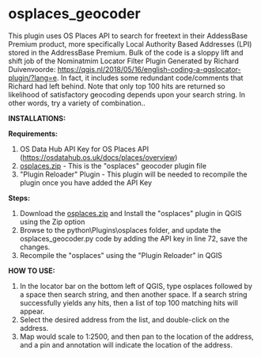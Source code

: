 # osplaces_geocoder
This plugin uses OS Places API to search for freetext in their AddessBase Premium product, more specifically Local Authority Based Addresses (LPI) stored in the AddressBase Premium. 
Bulk of the code is a sloppy lift and shift job of the Nominatmim Locator Filter Plugin Generated by Richard Duivenvoorde: https://qgis.nl/2018/05/16/english-coding-a-qgslocator-plugin/?lang=e. 
In fact, it includes some redundant code/comments that Richard had left behind. Note that only top 100 hits are returned so likelihood of satisfactory geocoding depends upon your search string. In other words, try a variety of combination..

**INSTALLATIONS:**

**Requirements:**
1. OS Data Hub API Key for OS Places API (https://osdatahub.os.uk/docs/places/overview)
2. [osplaces.zip](https://github.com/gitsnewbie/osplaces_geocoder/blob/main/osplaces.zip) - This is the "osplaces" geocoder plugin file
3. "Plugin Reloader" Plugin - This plugin will be needed to recompile the plugin once you have added the API Key

**Steps:**
1. Download the [osplaces.zip](https://github.com/gitsnewbie/osplaces_geocoder/blob/main/osplaces.zip) and Install the "osplaces" plugin in QGIS using the Zip option
2. Browse to the python\Plugins\osplaces folder, and update the osplaces_geocoder.py code by adding the API key in line 72, save the changes.
3. Recompile the "osplaces" using the "Plugin Reloader" in QGIS

**HOW TO USE:**
1. In the locator bar on the bottom left of QGIS, type osplaces followed by a space then search string, and then another space. If a search string successfully yields any hits, then a list of top 100 matching hits will appear. 
2. Select the desired address from the list, and double-click on the address.
3. Map would scale to 1:2500, and then pan to the location of the address, and a pin and annotation will indicate the location of the address.
